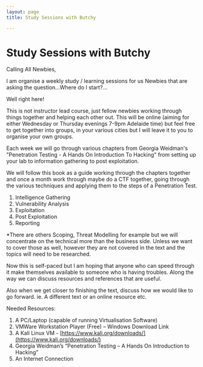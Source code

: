```yaml
---
layout: page
title: Study Sessions with Butchy

---
```

# Study Sessions with Butchy

Calling All Newbies,

I am organise a weekly study / learning sessions for us Newbies that are asking the question...Where do I start?...

Well right here!

This is not instructor lead course, just fellow newbies working through things together and helping each other out. This will be online (aiming for either Wednesday or Thursday evenings 7-9pm Adelaide time) but feel free to get together into groups, in your various cities but I will leave it to you to organise your own groups.

Each week we will go through various chapters from Georgia Weidman's "Penetration Testing - A Hands On Introduction To Hacking" from setting up your lab to information gathering to post exploitation. 

We will follow this book as a guide working through the chapters together and once a month work through maybe do a CTF together, going through the various techniques and applying them to the steps of a Penetration Test.

1. Intelligence Gathering
2. Vulnerability Analysis
3. Exploitation
4. Post Exploitation
5. Reporting

*There are others Scoping, Threat Modelling for example but we will concentrate on the technical more than the business side. Unless we want to cover those as well, however they are not covered in the text and the topics will need to be researched.

Now this is self-paced but I am hoping that anyone who can speed through it make themselves available to someone who is having troubles. Along the way we can discuss resources and references that are useful. 

Also when we get closer to finishing the text, discuss how we would like to go forward. ie. A different text or an online resource etc.

Needed Resources:
1. A PC/Laptop (capable of running Virtualisation Software)
2. VMWare Workstation Player (Free) – Windows Download Link 
3. A Kali Linux VM - [https://www.kali.org/downloads/](https://www.kali.org/downloads/)
4. Georgia Weidman’s “Penetration Testing – A Hands On Introduction to Hacking”
5. An Internet Connection
